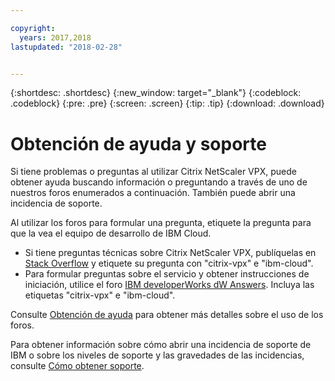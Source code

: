 ```yaml
---

copyright:
  years: 2017,2018
lastupdated: "2018-02-28"


---
```


{:shortdesc: .shortdesc}
{:new_window: target="_blank"}
{:codeblock: .codeblock}
{:pre: .pre}
{:screen: .screen}
{:tip: .tip}
{:download: .download}

# Obtención de ayuda y soporte

Si tiene problemas o preguntas al utilizar Citrix NetScaler VPX, puede obtener ayuda buscando información o preguntando a través de uno de nuestros foros enumerados a continuación. También puede abrir una incidencia de soporte.

Al utilizar los foros para formular una pregunta, etiquete la pregunta para que la vea el equipo de desarrollo de IBM Cloud.

* Si tiene preguntas técnicas sobre Citrix NetScaler VPX, publíquelas en [Stack Overflow](https://stackoverflow.com/search?q=citrix-vpx+ibm-cloud) y etiquete su pregunta con "citrix-vpx" e "ibm-cloud".
* Para formular preguntas sobre el servicio y obtener instrucciones de iniciación, utilice el foro [IBM developerWorks dW Answers](https://developer.ibm.com/answers/topics/citrix-vpx.html?smartspace=ibm-cloud). Incluya las etiquetas "citrix-vpx" e "ibm-cloud".

Consulte [Obtención de ayuda](https://console.bluemix.net/docs/support/index.html#getting-help) para obtener más detalles sobre el uso de los foros.

Para obtener información sobre cómo abrir una incidencia de soporte de IBM o sobre los niveles de soporte y las gravedades de las incidencias, consulte [Cómo obtener soporte](https://console.bluemix.net/docs/support/index.html#contacting-support).
